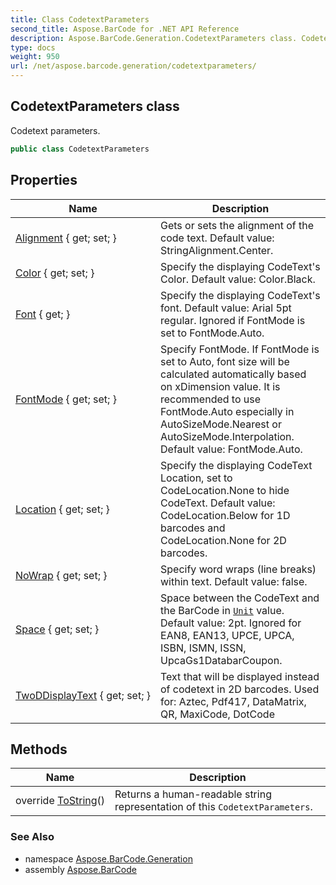 ```yaml
---
title: Class CodetextParameters
second_title: Aspose.BarCode for .NET API Reference
description: Aspose.BarCode.Generation.CodetextParameters class. Codetext parameters
type: docs
weight: 950
url: /net/aspose.barcode.generation/codetextparameters/
---
```

## CodetextParameters class

Codetext parameters.

```csharp
public class CodetextParameters
```

## Properties

| Name | Description |
| --- | --- |
| [Alignment](../../aspose.barcode.generation/codetextparameters/alignment/) { get; set; } | Gets or sets the alignment of the code text. Default value: StringAlignment.Center. |
| [Color](../../aspose.barcode.generation/codetextparameters/color/) { get; set; } | Specify the displaying CodeText's Color. Default value: Color.Black. |
| [Font](../../aspose.barcode.generation/codetextparameters/font/) { get; } | Specify the displaying CodeText's font. Default value: Arial 5pt regular. Ignored if FontMode is set to FontMode.Auto. |
| [FontMode](../../aspose.barcode.generation/codetextparameters/fontmode/) { get; set; } | Specify FontMode. If FontMode is set to Auto, font size will be calculated automatically based on xDimension value. It is recommended to use FontMode.Auto especially in AutoSizeMode.Nearest or AutoSizeMode.Interpolation. Default value: FontMode.Auto. |
| [Location](../../aspose.barcode.generation/codetextparameters/location/) { get; set; } | Specify the displaying CodeText Location, set to CodeLocation.None to hide CodeText. Default value: CodeLocation.Below for 1D barcodes and CodeLocation.None for 2D barcodes. |
| [NoWrap](../../aspose.barcode.generation/codetextparameters/nowrap/) { get; set; } | Specify word wraps (line breaks) within text. Default value: false. |
| [Space](../../aspose.barcode.generation/codetextparameters/space/) { get; set; } | Space between the CodeText and the BarCode in [`Unit`](../unit/) value. Default value: 2pt. Ignored for EAN8, EAN13, UPCE, UPCA, ISBN, ISMN, ISSN, UpcaGs1DatabarCoupon. |
| [TwoDDisplayText](../../aspose.barcode.generation/codetextparameters/twoddisplaytext/) { get; set; } | Text that will be displayed instead of codetext in 2D barcodes. Used for: Aztec, Pdf417, DataMatrix, QR, MaxiCode, DotCode |

## Methods

| Name | Description |
| --- | --- |
| override [ToString](../../aspose.barcode.generation/codetextparameters/tostring/)() | Returns a human-readable string representation of this `CodetextParameters`. |

### See Also

* namespace [Aspose.BarCode.Generation](../../aspose.barcode.generation/)
* assembly [Aspose.BarCode](../../)


